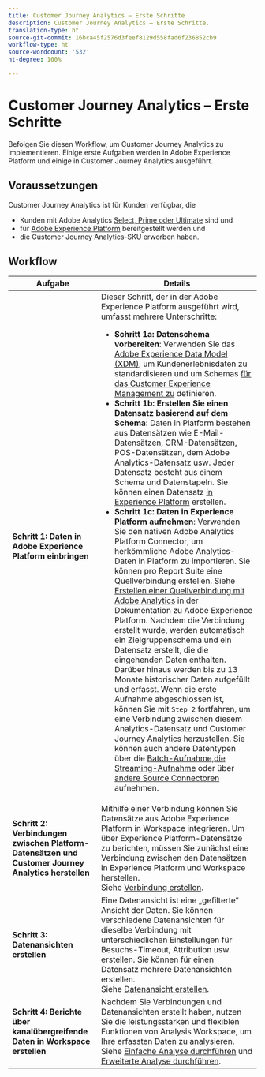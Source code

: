 ```yaml
---
title: Customer Journey Analytics – Erste Schritte
description: Customer Journey Analytics – Erste Schritte.
translation-type: ht
source-git-commit: 16bca45f2576d3feef8129d558fad6f236852cb9
workflow-type: ht
source-wordcount: '532'
ht-degree: 100%

---
```



# Customer Journey Analytics – Erste Schritte

Befolgen Sie diesen Workflow, um Customer Journey Analytics zu implementieren. Einige erste Aufgaben werden in Adobe Experience Platform und einige in Customer Journey Analytics ausgeführt.

## Voraussetzungen

Customer Journey Analytics ist für Kunden verfügbar, die

* Kunden mit Adobe Analytics [Select, Prime oder Ultimate](https://www.adobe.com/de/analytics/compare-adobe-analytics-packages.html) sind und
* für [Adobe Experience Platform](https://www.adobe.com/de/experience-platform.html) bereitgestellt werden und
* die Customer Journey Analytics-SKU erworben haben.

## Workflow

| Aufgabe | Details |
|---|---|
| **Schritt 1: Daten in Adobe Experience Platform einbringen** | Dieser Schritt, der in der Adobe Experience Platform ausgeführt wird, umfasst mehrere Unterschritte:<ul><li>**Schritt 1a: Datenschema vorbereiten**: Verwenden Sie das [Adobe Experience Data Model (XDM)](https://docs.adobe.com/content/help/de-DE/experience-platform/xdm/home.translate.html), um Kundenerlebnisdaten zu standardisieren und um Schemas [für das Customer Experience Management zu](https://docs.adobe.com/content/help/de-DE/experience-platform/tutorials/home.translate.html#!api-specification/markdown/narrative/tutorials/schema_editor_tutorial/schema_editor_tutorial.md) definieren.</li><li>**Schritt 1b: Erstellen Sie einen Datensatz basierend auf dem Schema**: Daten in Platform bestehen aus Datensätzen wie E-Mail-Datensätzen, CRM-Datensätzen, POS-Datensätzen, dem Adobe Analytics-Datensatz usw. Jeder Datensatz besteht aus einem Schema und Datenstapeln. Sie können einen Datensatz [in Experience Platform](https://docs.adobe.com/content/help/de-DE/experience-platform/tutorials/home.translate.html#!api-specification/markdown/narrative/tutorials/creating_a_dataset_tutorial/creating_a_dataset_tutorial.md) erstellen.</li><li>**Schritt 1c: Daten in Experience Platform aufnehmen**: Verwenden Sie den nativen Adobe Analytics Platform Connector, um herkömmliche Adobe Analytics-Daten in Platform zu importieren. Sie können pro Report Suite eine Quellverbindung erstellen. Siehe [Erstellen einer Quellverbindung mit Adobe Analytics](https://docs.adobe.com/content/help/de-DE/experience-platform/tutorials/home.translate.html#!api-specification/markdown/narrative/tutorials/sources_tutorial/adobe-analytics-ui-tutorial.md) in der Dokumentation zu Adobe Experience Platform. Nachdem die Verbindung erstellt wurde, werden automatisch ein Zielgruppenschema und ein Datensatz erstellt, die die eingehenden Daten enthalten. Darüber hinaus werden bis zu 13 Monate historischer Daten aufgefüllt und erfasst. Wenn die erste Aufnahme abgeschlossen ist, können Sie mit `Step 2` fortfahren, um eine Verbindung zwischen diesem Analytics-Datensatz und Customer Journey Analytics herzustellen. Sie können auch andere Datentypen über die [Batch-Aufnahme](https://docs.adobe.com/content/help/de-DE/experience-platform/ingestion/home.translate.html#!api-specification/markdown/narrative/technical_overview/ingest_architectural_overview/ingest_architectural_overview.md),[die Streaming-Aufnahme](https://docs.adobe.com/content/help/de-DE/experience-platform/ingestion/home.translate.html#!api-specification/markdown/narrative/technical_overview/streaming_ingest/streaming_ingest_overview.md) oder über [andere Source Connectoren](https://docs.adobe.com/content/help/de-DE/experience-platform/ingestion/home.translate.html#!api-specification/markdown/narrative/technical_overview/acp_connectors_overview/acp-connectors-overview.md) aufnehmen.</li></ul> |
| **Schritt 2: Verbindungen zwischen Platform-Datensätzen und Customer Journey Analytics herstellen** | Mithilfe einer Verbindung können Sie Datensätze aus Adobe Experience Platform in Workspace integrieren. Um über Experience Platform-Datensätze zu berichten, müssen Sie zunächst eine Verbindung zwischen den Datensätzen in Experience Platform und Workspace herstellen.<br>Siehe [Verbindung erstellen](/help/connections/create-connection.md). |
| **Schritt 3: Datenansichten erstellen** | Eine Datenansicht ist eine „gefilterte“ Ansicht der Daten. Sie können verschiedene Datenansichten für dieselbe Verbindung mit unterschiedlichen Einstellungen für Besuchs-Timeout, Attribution usw. erstellen. Sie können für einen Datensatz mehrere Datenansichten erstellen.<br>Siehe [Datenansicht erstellen](/help/data-views/create-dataview.md). |
| **Schritt 4: Berichte über kanalübergreifende Daten in Workspace erstellen** | Nachdem Sie Verbindungen und Datenansichten erstellt haben, nutzen Sie die leistungsstarken und flexiblen Funktionen von Analysis Workspace, um Ihre erfassten Daten zu analysieren.<br>Siehe [Einfache Analyse durchführen](/help/analysis-workspace/perform-basic-analysis.md) und [Erweiterte Analyse durchführen](/help/analysis-workspace/perform-adv-analysis.md). |
